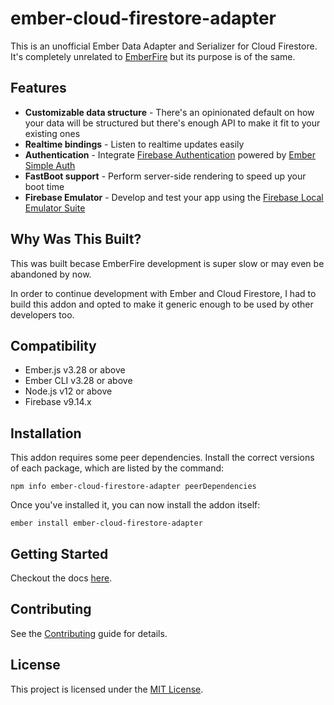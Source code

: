 # ember-cloud-firestore-adapter

This is an unofficial Ember Data Adapter and Serializer for Cloud Firestore. It's completely unrelated to [EmberFire](https://github.com/firebase/emberfire) but its purpose is of the same.

Features
------------------------------------------------------------------------------

- **Customizable data structure** - There's an opinionated default on how your data will be structured but there's enough API to make it fit to your existing ones
- **Realtime bindings** - Listen to realtime updates easily
- **Authentication** - Integrate [Firebase Authentication](https://firebase.google.com/products/auth/) powered by [Ember Simple Auth](https://github.com/simplabs/ember-simple-auth)
- **FastBoot support** - Perform server-side rendering to speed up your boot time
- **Firebase Emulator** - Develop and test your app using the [Firebase Local Emulator Suite](https://firebase.google.com/docs/emulator-suite)

Why Was This Built?
------------------------------------------------------------------------------

This was built becase EmberFire development is super slow or may even be abandoned by now.

In order to continue development with Ember and Cloud Firestore, I had to build this addon and opted to make it generic enough to be used by other developers too.

## Compatibility

* Ember.js v3.28 or above
* Ember CLI v3.28 or above
* Node.js v12 or above
* Firebase v9.14.x


## Installation

This addon requires some peer dependencies. Install the correct versions of each package, which are listed by the command:

```
npm info ember-cloud-firestore-adapter peerDependencies
```

Once you've installed it, you can now install the addon itself:

```
ember install ember-cloud-firestore-adapter
```

Getting Started
------------------------------------------------------------------------------

Checkout the docs [here](docs/getting-started.md).

## Contributing

See the [Contributing](CONTRIBUTING.md) guide for details.


## License

This project is licensed under the [MIT License](LICENSE.md).
